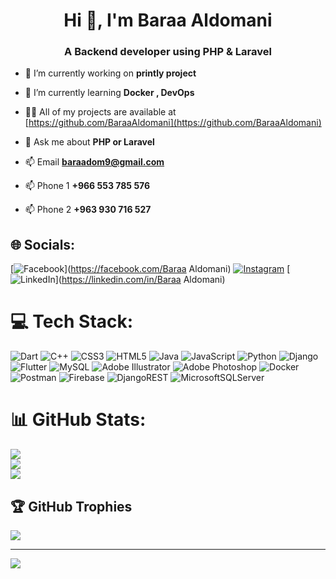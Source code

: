 <h1 align="center">Hi 👋, I'm Baraa Aldomani</h1>
<h3 align="center">A Backend developer using PHP & Laravel</h3>

- 🔭 I’m currently working on **printly project**

- 🌱 I’m currently learning **Docker , DevOps**

- 👨‍💻 All of my projects are available at [https://github.com/BaraaAldomani](https://github.com/BaraaAldomani)

- 💬 Ask me about **PHP or Laravel**

- 📫 Email **baraadom9@gmail.com**
- 📫 Phone 1 **+966 553 785 576**
- 📫 Phone 2 **+963 930 716 527**


## 🌐 Socials:
[![Facebook](https://img.shields.io/badge/Facebook-%231877F2.svg?logo=Facebook&logoColor=white)](https://facebook.com/Baraa Aldomani) [![Instagram](https://img.shields.io/badge/Instagram-%23E4405F.svg?logo=Instagram&logoColor=white)](https://instagram.com/9.bsy) [![LinkedIn](https://img.shields.io/badge/LinkedIn-%230077B5.svg?logo=linkedin&logoColor=white)](https://linkedin.com/in/Baraa Aldomani) 

# 💻 Tech Stack:
![Dart](https://img.shields.io/badge/dart-%230175C2.svg?style=for-the-badge&logo=dart&logoColor=white) ![C++](https://img.shields.io/badge/c++-%2300599C.svg?style=for-the-badge&logo=c%2B%2B&logoColor=white) ![CSS3](https://img.shields.io/badge/css3-%231572B6.svg?style=for-the-badge&logo=css3&logoColor=white) ![HTML5](https://img.shields.io/badge/html5-%23E34F26.svg?style=for-the-badge&logo=html5&logoColor=white) ![Java](https://img.shields.io/badge/java-%23ED8B00.svg?style=for-the-badge&logo=java&logoColor=white) ![JavaScript](https://img.shields.io/badge/javascript-%23323330.svg?style=for-the-badge&logo=javascript&logoColor=%23F7DF1E)
 ![Python](https://img.shields.io/badge/python-3670A0?style=for-the-badge&logo=python&logoColor=ffdd54) ![Django](https://img.shields.io/badge/django-%23092E20.svg?style=for-the-badge&logo=django&logoColor=white) ![Flutter](https://img.shields.io/badge/Flutter-%2302569B.svg?style=for-the-badge&logo=Flutter&logoColor=white) ![MySQL](https://img.shields.io/badge/mysql-%2300f.svg?style=for-the-badge&logo=mysql&logoColor=white) ![Adobe Illustrator](https://img.shields.io/badge/adobeillustrator-%23FF9A00.svg?style=for-the-badge&logo=adobeillustrator&logoColor=white) ![Adobe Photoshop](https://img.shields.io/badge/adobephotoshop-%2331A8FF.svg?style=for-the-badge&logo=adobephotoshop&logoColor=white) ![Docker](https://img.shields.io/badge/docker-%230db7ed.svg?style=for-the-badge&logo=docker&logoColor=white) ![Postman](https://img.shields.io/badge/Postman-FF6C37?style=for-the-badge&logo=postman&logoColor=white) ![Firebase](https://img.shields.io/badge/firebase-%23039BE5.svg?style=for-the-badge&logo=firebase) ![DjangoREST](https://img.shields.io/badge/DJANGO-REST-ff1709?style=for-the-badge&logo=django&logoColor=white&color=ff1709&labelColor=gray) ![MicrosoftSQLServer
](https://img.shields.io/badge/Microsoft%20SQL%20Sever-CC2927?style=for-the-badge&logo=microsoft%20sql%20server&logoColor=white)
# 📊 GitHub Stats:
![](https://github-readme-stats.vercel.app/api?username=BaraaAldomani&theme=radical&hide_border=true&include_all_commits=false&count_private=false)<br/>
![](https://github-readme-streak-stats.herokuapp.com/?user=BaraaAldomani&theme=radical&hide_border=true)<br/>
![](https://github-readme-stats.vercel.app/api/top-langs/?username=BaraaAldomani&theme=radical&hide_border=true&include_all_commits=false&count_private=false&layout=compact)

## 🏆 GitHub Trophies
![](https://github-profile-trophy.vercel.app/?username=BaraaAldomani&theme=radical&no-frame=false&no-bg=false&margin-w=4)

---
[![](https://visitcount.itsvg.in/api?id=BaraaAldomani&icon=0&color=0)](https://visitcount.itsvg.in)

<!-- Proudly created with GPRM ( https://gprm.itsvg.in ) -->
